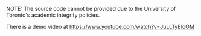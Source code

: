 NOTE: The source code cannot be provided due to the University of Toronto's academic integrity policies.

There is a demo video at https://www.youtube.com/watch?v=JuLLTyEIoOM
